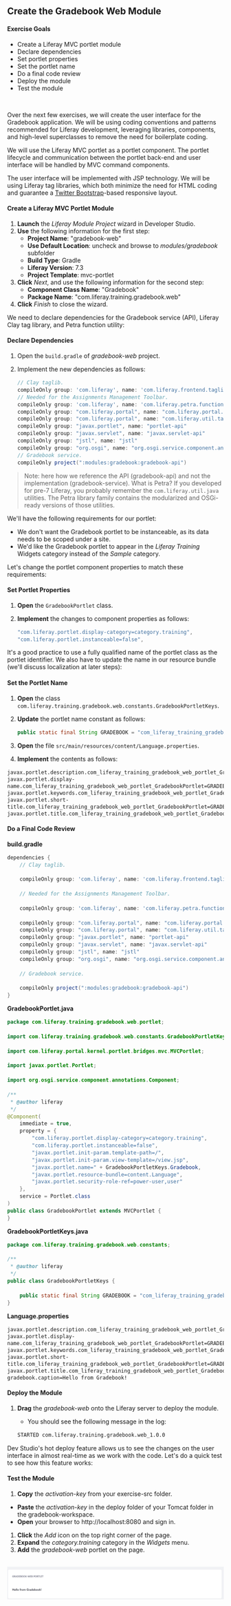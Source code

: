 ## Create the Gradebook Web Module

<div class="ahead">

#### Exercise Goals

- Create a Liferay MVC portlet module
- Declare dependencies
- Set portlet properties
- Set the portlet name
- Do a final code review
- Deploy the module
- Test the module

</div>

<br />

Over the next few exercises, we will create the user interface for the Gradebook application. We will be using coding conventions and patterns recommended for Liferay development, leveraging libraries, components, and high-level superclasses to remove the need for boilerplate coding.

We will use the Liferay MVC portlet as a portlet component. The portlet lifecycle and communication between the portlet back-end and user interface will be handled by MVC command components.

The user interface will be implemented with JSP technology. We will be using Liferay tag libraries, which both minimize the need for HTML coding and guarantee a [Twitter Bootstrap](https://getbootstrap.com/)-based responsive layout.

<div class="page"></div>

#### Create a Liferay MVC Portlet Module
1. **Launch** the *Liferay Module Project* wizard in Developer Studio.
1. **Use** the following information for the first step:
	* __Project Name__: "gradebook-web"
	* __Use Default Location__: uncheck and browse to *modules/gradebook* subfolder
	* __Build Type__: Gradle
	* __Liferay Version__: 7.3
	* __Project Template__: mvc-portlet
1. **Click** *Next*, and use the following information for the second step:
	* __Component Class Name__: "Gradebook"
	* __Package Name__: "com.liferay.training.gradebook.web"
1. **Click** *Finish* to close the wizard.

We need to declare dependencies for the Gradebook service (API), Liferay Clay tag library, and Petra function utility:

#### Declare Dependencies
1. Open the `build.gradle` of *gradebook-web* project.
1. Implement the new dependencies as follows:

	```groovy
	// Clay taglib.
	compileOnly group: 'com.liferay', name: 'com.liferay.frontend.taglib.clay'
	// Needed for the Assignments Management Toolbar.
	compileOnly group: 'com.liferay', name: 'com.liferay.petra.function'
	compileOnly group: "com.liferay.portal", name: "com.liferay.portal.kernel"
	compileOnly group: "com.liferay.portal", name: "com.liferay.util.taglib"
	compileOnly group: "javax.portlet", name: "portlet-api"
	compileOnly group: "javax.servlet", name: "javax.servlet-api"
	compileOnly group: "jstl", name: "jstl"
	compileOnly group: "org.osgi", name: "org.osgi.service.component.annotations"
	// Gradebook service.
	compileOnly project(":modules:gradebook:gradebook-api")
	```

> Note: here how we reference the API (gradebook-api) and not the implementation (gradebook-service).
> What is Petra? If you developed for pre-7 Liferay, you probably remember the `com.liferay.util.java` utilities. The Petra library family contains the modularized and OSGi-ready versions of those utilities.

We'll have the following requirements for our portlet:

* We don't want the Gradebook portlet to be instanceable, as its data needs to be scoped under a site.
* We'd like the Gradebook portlet to appear in the *Liferay Training* Widgets category instead of the *Sample* category.

Let's change the portlet component properties to match these requirements:

#### Set Portlet Properties
1. **Open** the `GradebookPortlet` class.
1. **Implement** the changes to component properties as follows:

	```java
	"com.liferay.portlet.display-category=category.training",
	"com.liferay.portlet.instanceable=false",
	```

It's a good practice to use a fully qualified name of the portlet class as the portlet identifier. We also have to update the name in our resource bundle (we'll discuss localization at later steps):

#### Set the Portlet Name
1. **Open** the class `com.liferay.training.gradebook.web.constants.GradebookPortletKeys`.
1. **Update** the portlet name constant as follows:

	```java
	public static final String GRADEBOOK = "com_liferay_training_gradebook_web_portlet_GradebookPortlet";
	```

1. **Open** the file `src/main/resources/content/Language.properties`.
1. **Implement** the contents as follows:

```properties
javax.portlet.description.com_liferay_training_gradebook_web_portlet_GradebookPortlet=GRADEBOOK 
javax.portlet.display-name.com_liferay_training_gradebook_web_portlet_GradebookPortlet=GRADEBOOK
javax.portlet.keywords.com_liferay_training_gradebook_web_portlet_GradebookPortlet=GRADEBOOK
javax.portlet.short-title.com_liferay_training_gradebook_web_portlet_GradebookPortlet=GRADEBOOK
javax.portlet.title.com_liferay_training_gradebook_web_portlet_GradebookPortlet=GRADEBOOK
```

<div class="page">

#### Do a Final Code Review

**build.gradle**
```groovy
dependencies {
	// Clay taglib.

	compileOnly group: 'com.liferay', name: 'com.liferay.frontend.taglib.clay'

	// Needed for the Assignments Management Toolbar.

	compileOnly group: 'com.liferay', name: 'com.liferay.petra.function'

	compileOnly group: "com.liferay.portal", name: "com.liferay.portal.kernel"
	compileOnly group: "com.liferay.portal", name: "com.liferay.util.taglib"
	compileOnly group: "javax.portlet", name: "portlet-api"
	compileOnly group: "javax.servlet", name: "javax.servlet-api"
	compileOnly group: "jstl", name: "jstl"
	compileOnly group: "org.osgi", name: "org.osgi.service.component.annotations"

	// Gradebook service.
	
	compileOnly project(":modules:gradebook:gradebook-api")
}
```	

<div class="page"></div>

**GradebookPortlet.java**
```java
package com.liferay.training.gradebook.web.portlet;

import com.liferay.training.gradebook.web.constants.GradebookPortletKeys;

import com.liferay.portal.kernel.portlet.bridges.mvc.MVCPortlet;

import javax.portlet.Portlet;

import org.osgi.service.component.annotations.Component;

/**
 * @author liferay
 */
@Component(
	immediate = true,
	property = {
		"com.liferay.portlet.display-category=category.training",
		"com.liferay.portlet.instanceable=false",
		"javax.portlet.init-param.template-path=/",
		"javax.portlet.init-param.view-template=/view.jsp",
		"javax.portlet.name=" + GradebookPortletKeys.Gradebook,
		"javax.portlet.resource-bundle=content.Language",
		"javax.portlet.security-role-ref=power-user,user"
	},
	service = Portlet.class
)
public class GradebookPortlet extends MVCPortlet {
}
```

<div class="page"></div>

**GradebookPortletKeys.java**
```java
package com.liferay.training.gradebook.web.constants;

/**
 * @author liferay
 */
public class GradebookPortletKeys {

	public static final String GRADEBOOK = "com_liferay_training_gradebook_web_portlet_GradebookPortlet";
}
```

**Language.properties**
```properties
javax.portlet.description.com_liferay_training_gradebook_web_portlet_GradebookPortlet=GRADEBOOK
javax.portlet.display-name.com_liferay_training_gradebook_web_portlet_GradebookPortlet=GRADEBOOK
javax.portlet.keywords.com_liferay_training_gradebook_web_portlet_GradebookPortlet=GRADEBOOK
javax.portlet.short-title.com_liferay_training_gradebook_web_portlet_GradebookPortlet=GRADEBOOK
javax.portlet.title.com_liferay_training_gradebook_web_portlet_GradebookPortlet=GRADEBOOK
gradebook.caption=Hello from Gradebook!
```
	
#### Deploy the Module
1. **Drag** the *gradebook-web* onto the Liferay server to deploy the module. 
	* You should see the following message in the log:

	```bash
	STARTED com.liferay.training.gradebook.web_1.0.0
	```

Dev Studio's hot deploy feature allows us to see the changes on the user interface in almost real-time as we work with the code. Let's do a quick test to see how this feature works:

<div class="page"></div>

#### Test the Module
1. **Copy** the _activation-key_ from your exercise-src folder.
* **Paste** the _activation-key_ in the deploy folder of your Tomcat folder in the gradebook-workspace.
* **Open** your browser to http://localhost:8080 and sign in.
1. **Click** the *Add* icon on the top right corner of the page.
1. **Expand** the *category.training* category in the *Widgets* menu.
1. **Add** the *gradebook-web* portlet on the page.

<br />

<img src="images/gradebook_web_on_a_page.png" style="max-height:100%;" />
